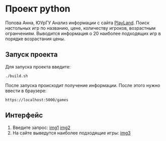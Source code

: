 # Проект python
Попова Анна, ЮУрГУ
Анализ информации с сайта [PlayLand](https://playland-group.ru).
Поиск настольных игр по названию, цене, количеству игроков, возрастным огранчениям.
Выводится информация о 20 наиболее подходящих игр в порядке возрастания цены.

## Запуск проекта
Для запуска проекта введите:
```
./build.sh
```
После запуска происходит получение информации.
После этого нужно ввести в браузере:
```
https://localhost:5000/games
```
## Интерфейс
1) Введите запрос:
[img1](/img/img1.jpeg)
[img2](/img/img2.jpeg)
2) На сайте выведутся наиболее подходящие игры:
[img3](/img/img2.jpeg)
